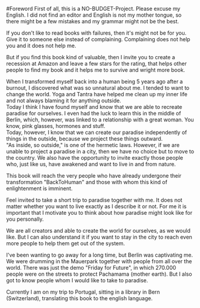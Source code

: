 #Foreword
First of all, this is a NO-BUDGET-Project. Please excuse my English. I did not find an editor and English is not my mother tongue, so there might be a few mistakes and my grammar might not be the best.  

If you don't like to read books with failures, then it's might not be for you. Give it to someone else instead of complaining. Complaining does not help you and it does not help me.

But if you find this book kind of valuable, then I invite you to create a recession at Amazon and leave a few stars for the rating, that helps other people to find my book and it helps me to survive and wright more book. 

When I transformed myself back into a human being 5 years ago after a burnout, I discovered what was so unnatural about me. I tended to want to change the world. Yoga and Tantra have helped me clean up my inner life and not always blaming it for anything outside.  
Today I think I have found myself and know that we are able to recreate paradise for ourselves. I even had the luck to learn this in the middle of Berlin, which, however, was linked to a relationship with a great woman. You know, pink glasses, hormones and stuff.  
Today, however, I know that we can create our paradise independently of things in the outside, because we project these things outward.  
"As inside, so outside," is one of the hermetic laws. However, if we are unable to project a paradise in a city, then we have no choice but to move to the country. We also have the opportunity to invite exactly those people who, just like us, have awakened and want to live in and from nature.   
  
This book will reach the very people who have already undergone their transformation "BackToHuman" and those with whom this kind of enlightenment is imminent.  

Feel invited to take a short trip to paradise together with me. It does not matter whether you want to live exactly as I describe it or not. For me it is important that I motivate you to think about how paradise might look like for you personally.  
  
We are all creators and able to create the world for ourselves, as we would like. But I can also understand it if you want to stay in the city to reach even more people to help them get out of the system.  
  
I've been wanting to go away for a long time, but Berlin was captivating me. We were drumming in the Mauerpark together with people from all over the world. There was just the demo "Friday for Future", in which 270.000 people were on the streets to protect Pachamama (mother earth). But I also got to know people whom I would like to take to paradise.  

Currently I am on my trip to Portugal, sitting in a library in Bern (Switzerland), translating this book to the english language.

